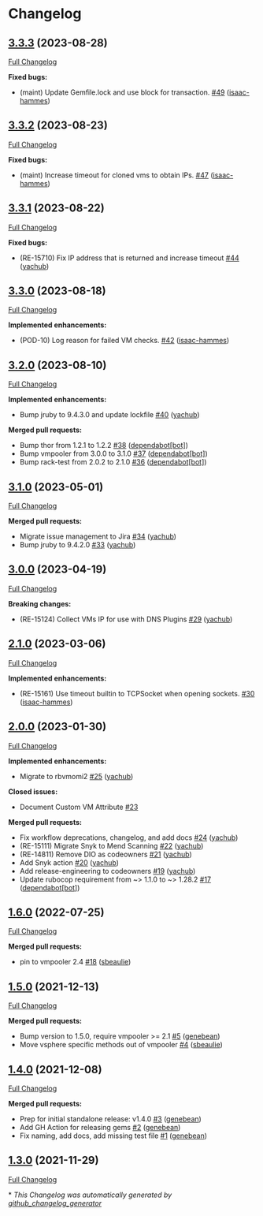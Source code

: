 # Changelog

## [3.3.3](https://github.com/puppetlabs/vmpooler-provider-vsphere/tree/3.3.3) (2023-08-28)

[Full Changelog](https://github.com/puppetlabs/vmpooler-provider-vsphere/compare/3.3.2...3.3.3)

**Fixed bugs:**

- \(maint\) Update Gemfile.lock and use block for transaction. [\#49](https://github.com/puppetlabs/vmpooler-provider-vsphere/pull/49) ([isaac-hammes](https://github.com/isaac-hammes))

## [3.3.2](https://github.com/puppetlabs/vmpooler-provider-vsphere/tree/3.3.2) (2023-08-23)

[Full Changelog](https://github.com/puppetlabs/vmpooler-provider-vsphere/compare/3.3.1...3.3.2)

**Fixed bugs:**

- \(maint\) Increase timeout for cloned vms to obtain IPs. [\#47](https://github.com/puppetlabs/vmpooler-provider-vsphere/pull/47) ([isaac-hammes](https://github.com/isaac-hammes))

## [3.3.1](https://github.com/puppetlabs/vmpooler-provider-vsphere/tree/3.3.1) (2023-08-22)

[Full Changelog](https://github.com/puppetlabs/vmpooler-provider-vsphere/compare/3.3.0...3.3.1)

**Fixed bugs:**

- \(RE-15710\) Fix IP address that is returned and increase timeout [\#44](https://github.com/puppetlabs/vmpooler-provider-vsphere/pull/44) ([yachub](https://github.com/yachub))

## [3.3.0](https://github.com/puppetlabs/vmpooler-provider-vsphere/tree/3.3.0) (2023-08-18)

[Full Changelog](https://github.com/puppetlabs/vmpooler-provider-vsphere/compare/3.2.0...3.3.0)

**Implemented enhancements:**

- \(POD-10\) Log reason for failed VM checks. [\#42](https://github.com/puppetlabs/vmpooler-provider-vsphere/pull/42) ([isaac-hammes](https://github.com/isaac-hammes))

## [3.2.0](https://github.com/puppetlabs/vmpooler-provider-vsphere/tree/3.2.0) (2023-08-10)

[Full Changelog](https://github.com/puppetlabs/vmpooler-provider-vsphere/compare/3.1.0...3.2.0)

**Implemented enhancements:**

- Bump jruby to 9.4.3.0 and update lockfile [\#40](https://github.com/puppetlabs/vmpooler-provider-vsphere/pull/40) ([yachub](https://github.com/yachub))

**Merged pull requests:**

- Bump thor from 1.2.1 to 1.2.2 [\#38](https://github.com/puppetlabs/vmpooler-provider-vsphere/pull/38) ([dependabot[bot]](https://github.com/apps/dependabot))
- Bump vmpooler from 3.0.0 to 3.1.0 [\#37](https://github.com/puppetlabs/vmpooler-provider-vsphere/pull/37) ([dependabot[bot]](https://github.com/apps/dependabot))
- Bump rack-test from 2.0.2 to 2.1.0 [\#36](https://github.com/puppetlabs/vmpooler-provider-vsphere/pull/36) ([dependabot[bot]](https://github.com/apps/dependabot))

## [3.1.0](https://github.com/puppetlabs/vmpooler-provider-vsphere/tree/3.1.0) (2023-05-01)

[Full Changelog](https://github.com/puppetlabs/vmpooler-provider-vsphere/compare/3.0.0...3.1.0)

**Merged pull requests:**

- Migrate issue management to Jira [\#34](https://github.com/puppetlabs/vmpooler-provider-vsphere/pull/34) ([yachub](https://github.com/yachub))
- Bump jruby to 9.4.2.0 [\#33](https://github.com/puppetlabs/vmpooler-provider-vsphere/pull/33) ([yachub](https://github.com/yachub))

## [3.0.0](https://github.com/puppetlabs/vmpooler-provider-vsphere/tree/3.0.0) (2023-04-19)

[Full Changelog](https://github.com/puppetlabs/vmpooler-provider-vsphere/compare/2.1.0...3.0.0)

**Breaking changes:**

- \(RE-15124\) Collect VMs IP for use with DNS Plugins [\#29](https://github.com/puppetlabs/vmpooler-provider-vsphere/pull/29) ([yachub](https://github.com/yachub))

## [2.1.0](https://github.com/puppetlabs/vmpooler-provider-vsphere/tree/2.1.0) (2023-03-06)

[Full Changelog](https://github.com/puppetlabs/vmpooler-provider-vsphere/compare/2.0.0...2.1.0)

**Implemented enhancements:**

- \(RE-15161\) Use timeout builtin to TCPSocket when opening sockets. [\#30](https://github.com/puppetlabs/vmpooler-provider-vsphere/pull/30) ([isaac-hammes](https://github.com/isaac-hammes))

## [2.0.0](https://github.com/puppetlabs/vmpooler-provider-vsphere/tree/2.0.0) (2023-01-30)

[Full Changelog](https://github.com/puppetlabs/vmpooler-provider-vsphere/compare/1.6.0...2.0.0)

**Implemented enhancements:**

- Migrate to rbvmomi2 [\#25](https://github.com/puppetlabs/vmpooler-provider-vsphere/pull/25) ([yachub](https://github.com/yachub))

**Closed issues:**

- Document Custom VM Attribute [\#23](https://github.com/puppetlabs/vmpooler-provider-vsphere/issues/23)

**Merged pull requests:**

- Fix workflow deprecations, changelog, and add docs [\#24](https://github.com/puppetlabs/vmpooler-provider-vsphere/pull/24) ([yachub](https://github.com/yachub))
- \(RE-15111\) Migrate Snyk to Mend Scanning [\#22](https://github.com/puppetlabs/vmpooler-provider-vsphere/pull/22) ([yachub](https://github.com/yachub))
- \(RE-14811\) Remove DIO as codeowners [\#21](https://github.com/puppetlabs/vmpooler-provider-vsphere/pull/21) ([yachub](https://github.com/yachub))
- Add Snyk action [\#20](https://github.com/puppetlabs/vmpooler-provider-vsphere/pull/20) ([yachub](https://github.com/yachub))
- Add release-engineering to codeowners [\#19](https://github.com/puppetlabs/vmpooler-provider-vsphere/pull/19) ([yachub](https://github.com/yachub))
- Update rubocop requirement from ~\> 1.1.0 to ~\> 1.28.2 [\#17](https://github.com/puppetlabs/vmpooler-provider-vsphere/pull/17) ([dependabot[bot]](https://github.com/apps/dependabot))

## [1.6.0](https://github.com/puppetlabs/vmpooler-provider-vsphere/tree/1.6.0) (2022-07-25)

[Full Changelog](https://github.com/puppetlabs/vmpooler-provider-vsphere/compare/1.5.0...1.6.0)

**Merged pull requests:**

- pin to vmpooler 2.4 [\#18](https://github.com/puppetlabs/vmpooler-provider-vsphere/pull/18) ([sbeaulie](https://github.com/sbeaulie))

## [1.5.0](https://github.com/puppetlabs/vmpooler-provider-vsphere/tree/1.5.0) (2021-12-13)

[Full Changelog](https://github.com/puppetlabs/vmpooler-provider-vsphere/compare/1.4.0...1.5.0)

**Merged pull requests:**

- Bump version to 1.5.0, require vmpooler \>= 2.1 [\#5](https://github.com/puppetlabs/vmpooler-provider-vsphere/pull/5) ([genebean](https://github.com/genebean))
- Move vsphere specific methods out of vmpooler [\#4](https://github.com/puppetlabs/vmpooler-provider-vsphere/pull/4) ([sbeaulie](https://github.com/sbeaulie))

## [1.4.0](https://github.com/puppetlabs/vmpooler-provider-vsphere/tree/1.4.0) (2021-12-08)

[Full Changelog](https://github.com/puppetlabs/vmpooler-provider-vsphere/compare/1.3.0...1.4.0)

**Merged pull requests:**

- Prep for initial standalone release: v1.4.0 [\#3](https://github.com/puppetlabs/vmpooler-provider-vsphere/pull/3) ([genebean](https://github.com/genebean))
- Add GH Action for releasing gems [\#2](https://github.com/puppetlabs/vmpooler-provider-vsphere/pull/2) ([genebean](https://github.com/genebean))
- Fix naming, add docs, add missing test file [\#1](https://github.com/puppetlabs/vmpooler-provider-vsphere/pull/1) ([genebean](https://github.com/genebean))

## [1.3.0](https://github.com/puppetlabs/vmpooler-provider-vsphere/tree/1.3.0) (2021-11-29)

[Full Changelog](https://github.com/puppetlabs/vmpooler-provider-vsphere/compare/a08cba099f867b1db01a50940ec3ae9239245db5...1.3.0)



\* *This Changelog was automatically generated by [github_changelog_generator](https://github.com/github-changelog-generator/github-changelog-generator)*
